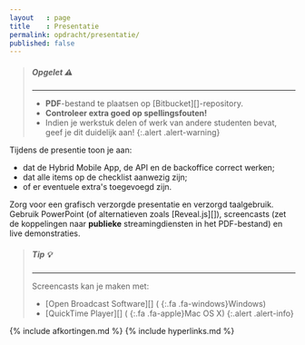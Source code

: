 ```yaml
---
layout   : page
title    : Presentatie
permalink: opdracht/presentatie/
published: false
---
```


> ##### **Opgelet** :warning:
> ---
> - **PDF**-bestand te plaatsen op [Bitbucket][]-repository.
> - **Controleer extra goed op spellingsfouten!**
> - Indien je werkstuk delen of werk van andere studenten bevat, geef je dit duidelijk aan!
{:.alert .alert-warning}

Tijdens de presentie toon je aan:

- dat de Hybrid Mobile App, de API en de backoffice correct werken;
- dat alle items op de checklist aanwezig zijn;
- of er eventuele extra's toegevoegd zijn.

Zorg voor een grafisch verzorgde presentatie en verzorgd taalgebruik. Gebruik PowerPoint (of alternatieven zoals [Reveal.js][]), screencasts (zet de koppelingen naar **publieke** streamingdiensten in het PDF-bestand) en live demonstraties.

> ##### **Tip** :bulb:
> ---
> Screencasts kan je maken met:
>
> - [Open Broadcast Software][] (*&nbsp;*{:.fa .fa-windows}Windows)
> - [QuickTime Player][] (*&nbsp;*{:.fa .fa-apple}Mac OS X)
{:.alert .alert-info}


{% include afkortingen.md %}
{% include hyperlinks.md %}